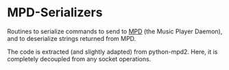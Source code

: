 MPD-Serializers
===============

Routines to serialize commands to send to [MPD](http://www.mpd.org) (the Music
Player Daemon), and to deserialize strings returned from MPD.

The code is extracted (and slightly adapted) from python-mpd2. Here, it is
completely decoupled from any socket operations.
